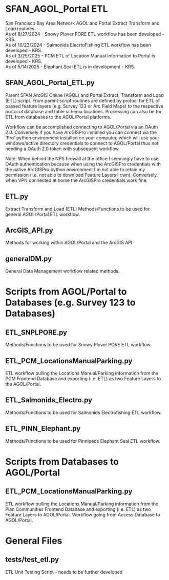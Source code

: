 # SFAN_AGOL_Portal ETL
San Francisco Bay Area Network AGOL and Portal Extract Transform and Load routines.  
As of 8/27/2024 - Snowy Plover PORE ETL workflow has been developed - KRS.\
As of 10/23/2024 - Salmonids ElecrtoFishing ETL workflow has been developed - KRS.\
As of 3/25/2025 - PCM ETL of Location Manual Information to Portal is developed - KRS.\
As of 5/14/2025 - Elephant Seal ETL is in development - KRS.

## SFAN_AGOL_Portal_ETL.py
Parent SFAN ArcGIS Online (AGOL) and Portal Extract, Transform and Load (ETL) script.  From parent script routines are
defined by protocl for ETL of passed feature layers (e.g. Survey 123 or Arc Field Maps) to the respective protocol
database and table schema locations.  Processing can also be for ETL from databases to the AGOL/Portal platforms.

Workflow can be accomplished connecting to AGOL/Portal via an OAuth 2.0. Conversely if you have ArcGISPro installed you
can connect via the 'Pro' python environment installed on your computer, which will use your windows/active directory
credentials to connect to AGOL/Portal thus not needing a OAuth 2.0 token with subsequent workflow.

Note: When behind the NPS firewall at the office I seemingly have to use OAuth authentication because when using the
ArcGISPro credentials with the native ArcGISPro python environment I'm not able to retain my permission (i.e. not able
to download Feature Layers I own).   Conversely, when VPN connected at home the ArcGISPro credentials work fine.

## ETL.py
Extract Transform and Load (ETL) Methods/Functions to be used for general AGOL/Portal ETL workflow.

## ArcGIS_API.py
Methods for working within AGOL/Portal and the ArcGIS API.

## generalDM.py
General Data Management workflow related methods.

# Scripts from AGOL/Portal to Databases (e.g. Survey 123 to Databases)
## ETL_SNPLPORE.py
Methods/Functions to be used for Snowy Plover PORE ETL workflow.

## ETL_PCM_LocationsManualParking.py
ETL workflow pulling the Locations Manual/Parking information from the PCM Frontend Database and exporting (i.e. ETL) as
two Feature Layers to the AGOL/Portal.

## ETL_Salmonids_Electro.py
Methods/Functions to be used for Salmonids Electrofishing ETL workflow.

## ETL_PINN_Elephant.py
Methods/Functions to be used for Pinnipeds Elephant Seal ETL workflow.

# Scripts from Databases to AGOL/Portal
## ETL_PCM_LocationsManualParking.py
ETL workflow pulling the Locations Manual/Parking information from the Plan Communities Frontend Database and exporting (i.e. ETL) as
two Feature Layers to AGOL/Portal.  Workflow going from Access Database to AGOL/Portal.

# General Files
## tests/test_etl.py
ETL Unit Testing Script - needs to be further developed

